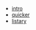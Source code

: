 - [intro](environment/kit/README.md)
- [quicker](environment/kit/quicker.md)
- [listary](environment/kit/listary.md)
